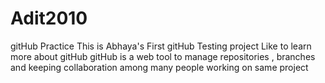 # Adit2010
gitHub Practice
This is Abhaya's First gitHub Testing project
Like to learn more about gitHub
gitHub is a web tool to manage repositories , branches and keeping collaboration among many people working on same project
